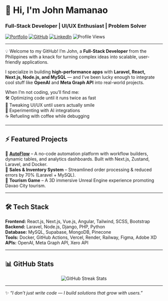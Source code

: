
# 👋 Hi, I'm John Mamanao  
### Full-Stack Developer | UI/UX Enthusiast | Problem Solver  

[![Portfolio](https://img.shields.io/badge/Portfolio-www.johnmamanao.com-purple)](https://www.johnmamanao.com)
[![GitHub](https://img.shields.io/badge/GitHub-BeastNectus-black)](https://github.com/BeastNectus)
[![LinkedIn](https://img.shields.io/badge/LinkedIn-Connect-blue)](https://www.linkedin.com/in/john-mamanao/)
![Profile Views](https://komarev.com/ghpvc/?username=BeastNectus&color=blueviolet)

---

💡 Welcome to my GitHub! I’m John, a **Full-Stack Developer** from the Philippines with a knack for turning complex ideas into scalable, user-friendly applications.  

I specialize in building **high-performance apps** with **Laravel, React, Next.js, Node.js, and MySQL** — and I’ve been lucky enough to integrate cool stuff like **OpenAI** and **Meta Graph API** into real-world projects.  

When I’m not coding, you’ll find me:  
🛠 Optimizing code until it runs twice as fast  
🎨 Tweaking UI/UX until users actually smile  
🤖 Experimenting with AI integrations  
☕ Refueling with coffee while debugging  

---

## ⚡ Featured Projects
🔹 **[AutoFlow](https://www.johnmamanao.com/projects/autoflow)** – A no-code automation platform with workflow builders, dynamic tables, and analytics dashboards. Built with Next.js, Zustand, Laravel, and Docker.  
🔹 **Sales & Inventory System** – Streamlined order processing & reduced errors by 70% (Laravel + MySQL).  
🔹 **Tourism Game** – A 3D immersive Unreal Engine experience promoting Davao City tourism.  

---

## 🛠 Tech Stack
**Frontend:** React.js, Next.js, Vue.js, Angular, Tailwind, SCSS, Bootstrap  
**Backend:** Laravel, Node.js, Django, PHP, Python  
**Database:** MySQL, Supabase, MongoDB, Pinecone  
**Tools:** Docker, GitHub Actions, Vercel, Render, Railway, Figma, Adobe XD  
**APIs:** OpenAI, Meta Graph API, Xero API  

---

## 📊 GitHub Stats

<p align="center">
  <img src="https://github-readme-streak-stats.herokuapp.com/?user=BeastNectus&theme=radical&hide_border=false" alt="GitHub Streak Stats" />
</p>

---

✨ *“I don’t just write code — I build solutions that grow with users.”*  

